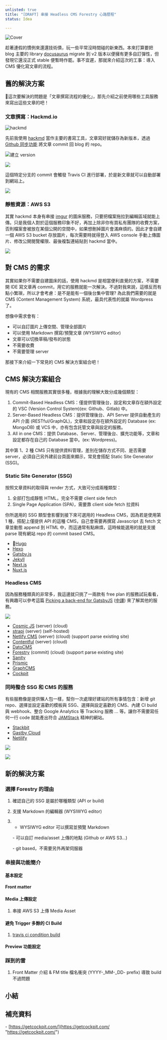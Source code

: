 ```yaml
---
unlisted: true
title: "[DRAFT] 串接 Headless CMS Forestry 心路歷程"
status: Idea

---
```

![Cover](https://dazedbear-pro-assets.s3-ap-northeast-1.amazonaws.com/website/0DB65523-3BE4-4535-AD17-6E6C0C35038E.png)

趁著連假的慣例來還還技術債，玩一些平常沒時間碰的新東西。本來打算要把 blog 主要的 library [docusaurus](https://docusaurus.io/) migrate 到 v2 版本以便擁有更多自訂彈性，但發現它還沒正式 stable 便暫時作罷。事不宜遲，那就來介紹這次的工事：導入 CMS 優化寫文章的流程。

<!-- truncate -->

## 舊的解決方案

這次要解決的問題是「文章撰寫流程的優化」，那先介紹之前使用哪些工具服務來寫出這些文章的吧！

### 文章撰寫：Hackmd.io

![](https://dazedbear-pro-assets.s3-ap-northeast-1.amazonaws.com/website/hackmd-write.png "hackmd")

先前我使用 [hackmd](https://hackmd.io/) 當作主要的書寫工具，文章寫好就儲存為新版本，透過 [Github 同步功能](https://hackmd.io/c/tutorials-tw/%2Fs%2Flink-with-github-tw) 將文章 commit 回 blog 的 repo。

![](https://dazedbear-pro-assets.s3-ap-northeast-1.amazonaws.com/website/hackmd-version.png "建立 version")

![](https://dazedbear-pro-assets.s3-ap-northeast-1.amazonaws.com/website/hackmd-push.png)

這個特定分支的 commit 會觸發 Travis CI 進行部署，於是新文章就可以自動部署到網站上。

![](https://dazedbear-pro-assets.s3-ap-northeast-1.amazonaws.com/website/travis-ci.png)

### 靜態資源：AWS S3

其實 hackmd 本身有串接 [imgur](https://imgur.com/) 的圖床服務，只要把檔案拖拉到編輯區域就能上傳。只是我個人對於這個服務印象不好，再加上除非你有買私有團隊的收費方案，否則檔案會被放在某個公開的空間中，如果想刪掉圖片會滿麻煩的。因此才會自建一個 AWS S3 bucket 存放圖片，每次需要時就得登入 AWS console 手動上傳圖片、修改公開閱覽權限、最後複製連結貼到 hackmd 當中。

![](https://dazedbear-pro-assets.s3-ap-northeast-1.amazonaws.com/website/aws-s3-asset.png)

## 對 CMS 的需求

其實如果你不需要自建圖床的話，使用 hackmd 是相當便利直覺的方案，不需要開 IDE 寫文章再 commit，用它的服務就能一次解決。不過對我來說，這樣反而有點小繁瑣，所以才會考慮：是不是能有一個後台集中管理? 為此我們需要的就是 CMS (Content Management System) 系統，最具代表性的就屬 Wordpress 了。

想像中需求會有：

* 可以自訂圖片上傳空間、管理全部圖片
* 可以使用 Markdown 撰寫/預覽文章 (WYSIWYG editor)
* 文章可以切換草稿/發布的狀態
* 不需要收費
* 不需要管理 server

那接下來介紹一下常見的 CMS 解決方案組合吧！

## CMS 解決方案組合

現有的 CMS 相關服務其實很多種，根據我的理解大致分成幾個類型：

1. Commit-Based Headless CMS：僅提供管理後台，設定和文章存在額外設定的 VSC (Version Control System)(ex: Github、Gitlab) 中。
2. Server-Based Headless CMS：提供管理後台、API Server 提供自動產生的 API 介面 (RESTful/GraphQL)，文章和設定存在額外設定的 Database (ex: MongoDB) 或 VCS 中，亦有包含託管文章與設定的服務。
3. All in one CMS：提供 Database、Server、管理後台、擴充功能等，文章和設定都存在自己的 Database 當中。(ex: Wordpress)。

其中第 1、2 種 CMS 只有提供資料管理，差別在儲存方式不同、是否需要 server，必須自己另外建前台頁面來顯示，常見會搭配 Static Site Generator (SSG)。

### Static Site Generator (SSG)

按照文章資料的取得與 render 方式，大致可分成兩種類型：

1. 全部打包成靜態 HTML，完全不需要 client side fetch
2. Single Page Application (SPA)，需要靠 client side fetch 拉資料

你所選用的 SSG 類型會影響到接下來可選用的 Headless CMS，因為若是使用第 1 種，搭配上僅提供 API 的這種 CMS，自己會需要再撰寫 Javascript 去 fetch 文章並動態 append 到 HTML 中，而這通常有點麻煩，這時候能選用的就是支援 parse 現有網站 repo 的 commit based CMS。

* [Hugo](https://gohugo.io/)
* [Hexo](https://hexo.io/)
* [Gatsby.js](https://www.gatsbyjs.com/)
* [Jekyll](https://jekyllrb.com/)
* [Next.js](https://nextjs.org/)
* [Nuxt.js](https://nuxtjs.org/)

### Headless CMS

因為服務種類真的非常多，我這邊就只挑了一兩款有 free plan 的服務試玩看看，有興趣可以參考這篇 [Picking a back-end for GatsbyJS](https://www.gatsbyjs.org/blog/2018-2-6-choosing-a-back-end/) ([中譯](https://www.twblogs.net/a/5bf88da1bd9eee18cf8acdfd)) 來了解其他的服務。

![](https://user-images.githubusercontent.com/8896191/78230154-89794800-7503-11ea-9a34-3dcf13f2c0b8.png)

* [Cosmic JS](https://www.cosmicjs.com/) (server) (cloud)
* [strapi](https://strapi.io/) (server) (self-hosted)
* [Netlify CMS](https://www.netlifycms.org/) (server) (cloud) (support parse existing site)
* [Contentful](https://www.contentful.com/) (server) (cloud)
* [DatoCMS](https://www.datocms.com/)
* [Forestry](https://forestry.io/)  (commit) (cloud) (support parse existing site)
* [Sanity](https://www.sanity.io/)
* [Prismic](https://prismic.io/)
* [GraphCMS](https://graphcms.com/)
* [Cockpit](https://getcockpit.com/)

### 同時整合 SSG 和 CMS 的服務

有些服務像是提供懶人包一樣，幫你一次處理好建站的所有事情包含：新增 git repo、選擇並設定喜歡的模板與 SSG、選擇與設定喜歡的 CMS、內建 CI build 與 webhook、整合 Google Analytics 等 Tracking 服務 ... 等。讓你不需要寫任何一行 code 就能產出符合 [JAMStack](https://www.gatsbyjs.org/docs/glossary/jamstack/) 精神的網站。

* [Stackbit](https://www.stackbit.com/)
* [Gastby Cloud](https://www.gatsbyjs.com/cloud/)
* [Netilify](https://www.netlify.com/)

![](https://dazedbear-pro-assets.s3-ap-northeast-1.amazonaws.com/website/stackbit-preview.png)

![](https://dazedbear-pro-assets.s3-ap-northeast-1.amazonaws.com/website/gatsby-cloud-preview.png)

## 新的解決方案

### 選擇 Forestry 的理由

1. 確認自己的 SSG 是屬於哪種類型 (API or build)
2. 支援 Markdown 的編輯器 (WYSIWYG editor)
3. 
   * WYSIWYG editor 可以撰寫並預覽 Markdown

   \- 可以自訂 media/asset 上傳的地點 (Github or AWS S3...)

   \- git based，不需要另外再架伺服器

### 串接與功能簡介

#### 基本設定

#### Front matter

#### Media 上傳設定

1. 串接 AWS S3 上傳 Media Asset

#### 避免 Trigger 多餘的 CI Build

1. [travis ci condition build](https://docs.travis-ci.com/user/conditional-builds-stages-jobs/#testing-conditions)

#### Preview 功能設定

### 踩到的雷

1. Front Matter 介紹 & FM title 檔名衝突 (YYYY-_MM-_DD- prefix) 導致 build 不過問題

## 小結

## 補充資料

\- [https://getcockpit.com/](https://getcockpit.com/ "https://getcockpit.com/")